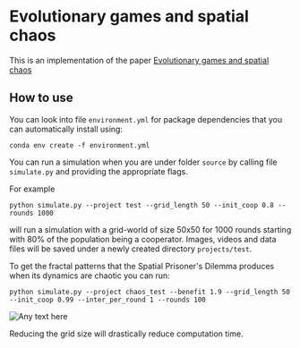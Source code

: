 # Evolutionary games and spatial chaos

This is an implementation of the paper [Evolutionary games and spatial chaos](https://www.nature.com/articles/359826a0)

## How to use

You can look into file ``environment.yml`` for package dependencies that you can automatically
install using:

``conda env create -f environment.yml``

You can run a simulation when you are under folder ``source`` by calling file ``simulate.py`` and providing the appropriate flags. 

For example

``python simulate.py --project test --grid_length 50 --init_coop 0.8 --rounds 1000``

will run a simulation with a grid-world of size 50x50 for 1000 rounds starting with 80% of the population being a cooperator. 
Images, videos and data files will be saved under a newly created directory ``projects/test``.

To get the fractal patterns that the Spatial Prisoner's Dilemma produces when its dynamics are chaotic you can run:

``python simulate.py --project chaos_test --benefit 1.9 --grid_length 50 --init_coop 0.99 --inter_per_round 1 --rounds 100``


![Any text here](visuals/chaos.gif)


Reducing the grid size will drastically reduce computation time.



